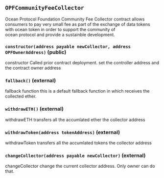 ## `OPFCommunityFeeCollector`



Ocean Protocol Foundation Community Fee Collector contract
allows consumers to pay very small fee as part of the exchange of 
data tokens with ocean token in order to support the community of  
ocean protocol and provide a sustainble development.


### `constructor(address payable newCollector, address OPFOwnerAddress)` (public)



constructor
Called prior contract deployment. set the controller address and
the contract owner address


### `fallback()` (external)



fallback function
this is a default fallback function in which receives
the collected ether.

### `withdrawETH()` (external)



withdrawETH
transfers all the accumlated ether the collector address

### `withdrawToken(address tokenAddress)` (external)



withdrawToken
transfers all the accumlated tokens the collector address


### `changeCollector(address payable newCollector)` (external)



changeCollector
change the current collector address. Only owner can do that.



